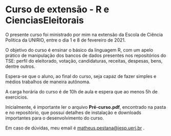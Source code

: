 # Curso de extensão - R e CienciasEleitorais

O presente curso foi ministrado por mim na extensão da Escola de Ciência Política da UNIRIO, entre o dia 1 e 8 de fevereiro de 2021. 

O objetivo do curso é ensinar o básico da linguagem R, com um apelo prático de manipulação dos bancos de dados presentes nos repositórios do TSE: perfil do eleitorado, votação, candidaturas, receitas, despesas, bens, dentre outros. 

Espera-se que o aluno, ao final do curso, seja capaz de fazer simples e médios trabalhos de maneira autônoma. 

A carga horária do curso é de 10h de aula e espera que ao menos 5h de exercícios. 

Inicialmente, é importante ler o arquivo __Pré-curso.pdf__, encontrado na pasta e no repositório, que possui detalhes de instalação e downloads importantes para o desenvolvimento do curso. 

Em caso de dúvidas, meu email é matheus.pestana@iesp.uerj.br .